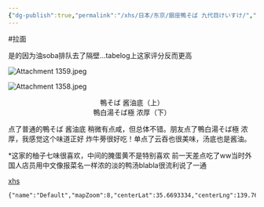```yaml
---
{"dg-publish":true,"permalink":"/xhs/日本/东京/銀座鴨そば 九代目けいすけ/","tags":["rednote","东京"],"created":"2025-03-17T23:02:33.971+08:00","updated":"2025-03-20T23:42:38.142+08:00"}
---
```


#拉面 

是的因为油soba排队去了隔壁…tabelog上这家评分反而更高

![Attachment 1359.jpeg](/img/user/xhs/%E6%97%A5%E6%9C%AC/%E4%B8%9C%E4%BA%AC/photo/Attachment%201359.jpeg)

![Attachment 1358.jpeg](/img/user/xhs/%E6%97%A5%E6%9C%AC/%E4%B8%9C%E4%BA%AC/photo/Attachment%201358.jpeg)
<center>鴨そば 酱油底（上）</center>
<center>鴨白湯そば極 浓厚（下）</center>

点了普通的鴨そば 酱油底 稍微有点咸，但总体不错。朋友点了鴨白湯そば極 浓厚，我感觉这个味道正好 炸牛蒡很好吃！单点了云吞也很美味，汤底也是酱油。

*这家的柚子七味很喜欢，中间的腌蛋黄不是特别喜欢
前一天差点吃了ww当时外国人店员用中文像报菜名一样浓的淡的鸭汤blabla很流利说了一通

[xhs](https://www.xiaohongshu.com/explore/66f0586a000000002603db95?xsec_token=ABqW31iXGaeLgX03LCtKxC-sJYg7ts-f1T2RZSf5i0k0E=&xsec_source=pc_user)
```mapview
{"name":"Default","mapZoom":8,"centerLat":35.6693334,"centerLng":139.76476,"query":"","chosenMapSource":0,"autoFit":false,"lock":false,"showLinks":false,"linkColor":"red","markerLabels":"off","embeddedHeight":300}
```